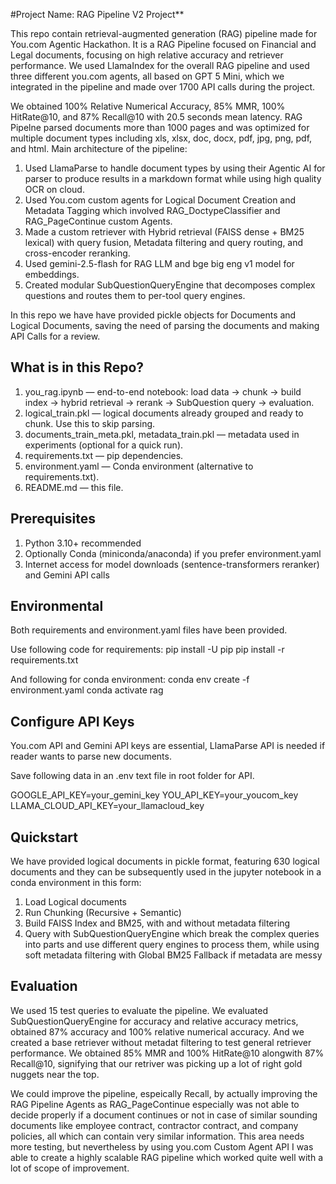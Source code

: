#Project Name: RAG Pipeline V2 Project**

This repo contain retrieval-augmented generation (RAG) pipeline made for You.com Agentic Hackathon. It is a RAG Pipeline focused on Financial and Legal documents, focusing on high relative accuracy and retriever performance. We used LlamaIndex for the overall RAG pipeline and used three different you.com agents, all based on GPT 5 Mini, which we integrated in the pipeline and made over 1700 API calls during the project.

We obtained 100% Relative Numerical Accuracy, 85% MMR, 100% HitRate@10, and 87% Recall@10 with 20.5 seconds mean latency. RAG Pipelne parsed documents more than 1000 pages and was optimized for multiple document types including xls, xlsx, doc, docx, pdf, jpg, png, pdf, and html. Main architecture of the pipeline:

1. Used LlamaParse to handle document types by using their Agentic AI for parser to produce results in a markdown format while using high quality OCR on cloud.
2. Used You.com custom agents for Logical Document Creation and Metadata Tagging which involved RAG_DoctypeClassifier and RAG_PageContinue custom Agents.
3. Made a custom retriever with Hybrid retrieval (FAISS dense + BM25 lexical) with query fusion, Metadata filtering and query routing, and cross-encoder reranking.
4. Used gemini-2.5-flash for RAG LLM and bge big eng v1 model for embeddings.
5. Created modular SubQuestionQueryEngine that decomposes complex questions and routes them to per-tool query engines.

In this repo we have have provided pickle objects for Documents and Logical Documents, saving the need of parsing the documents and making API Calls for a review.

## What is in this Repo?
1. you_rag.ipynb — end-to-end notebook: load data → chunk → build index → hybrid retrieval → rerank → SubQuestion query → evaluation.
3. logical_train.pkl — logical documents already grouped and ready to chunk. Use this to skip parsing.
3. documents_train_meta.pkl, metadata_train.pkl — metadata used in experiments (optional for a quick run).
4. requirements.txt — pip dependencies.
5. environment.yaml — Conda environment (alternative to requirements.txt).
6. README.md — this file.

## Prerequisites
1. Python 3.10+ recommended
2. Optionally Conda (miniconda/anaconda) if you prefer environment.yaml
3. Internet access for model downloads (sentence-transformers reranker) and Gemini API calls

## Environmental 
Both requirements and environment.yaml files have been provided.

Use following code for requirements:
pip install -U pip
pip install -r requirements.txt

And following for conda environment:
conda env create -f environment.yaml
conda activate rag

## Configure API Keys
You.com API and Gemini API keys are essential, LlamaParse API is needed if reader wants to parse new documents.

Save following data in an .env text file in root folder for API.

GOOGLE_API_KEY=your_gemini_key
YOU_API_KEY=your_youcom_key
LLAMA_CLOUD_API_KEY=your_llamacloud_key

## Quickstart
We have provided logical documents in pickle format, featuring 630 logical documents and they can be subsequently used in the jupyter notebook in a conda environment in this form:
1. Load Logical documents
2. Run Chunking (Recursive + Semantic)
3. Build FAISS Index and BM25, with and without metadata filtering
4. Query with SubQuestionQueryEngine which break the complex queries into parts and use different query engines to process them, while using soft metadata filtering with Global BM25 Fallback if metadata are messy

## Evaluation
We used 15 test queries to evaluate the pipeline. We evaluated SubQuestionQueryEngine for accuracy and relative accuracy metrics, obtained 87% accuracy and 100% relative numerical accuracy. And we created a base retriever without metadat filtering to test general retriever performance. We obtained 85% MMR and 100% HitRate@10 alongwith 87% Recall@10, signifying that our retriver was picking up a lot of right gold nuggets near the top.

We could improve the pipeline, espeically Recall, by actually improving the RAG Pipeline Agents as RAG_PageContinue especially was not able to decide properly if a document continues or not in case of similar sounding documents like employee contract, contractor contract, and company policies, all which can contain very similar information. This area needs more testing, but nevertheless by using you.com Custom Agent API I was able to create a highly scalable RAG pipeline which worked quite well with a lot of scope of improvement.  
